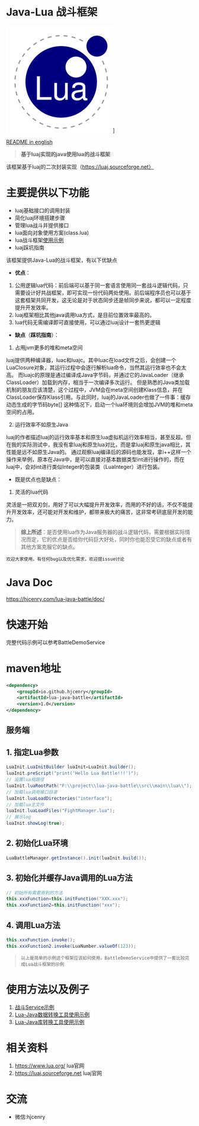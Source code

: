 # Java-Lua 战斗框架

![Powered][1]]

[1]: https://raw.githubusercontent.com/github/explore/80688e429a7d4ef2fca1e82350fe8e3517d3494d/topics/lua/lua.png

[README in english](https://github.com/hjcenry/lua-java-battle/blob/master/README.en.md)

> **基于luaj实现的java使用lua的战斗框架**

该框架基于luaj的二次封装实现（https://luaj.sourceforge.net）

# 主要提供以下功能

- luaj基础接口的调用封装
- 简化luaj环境搭建步骤
- 管理lua战斗并提供接口
- lua面向对象使用方案(class.lua)
- lua战斗框架[使用示例](https://github.com/hjcenry/lua-java-battle/src/main/test/com/hjc/demo/service/BattleDemoService.java)
- luaj踩坑指南

该框架提供Java-Lua的战斗框架，有以下优缺点

- **优点**：

1. 公用逻辑lua代码：前后端可以基于同一套语言使用同一套战斗逻辑代码，只需要设计好共战框架，即可实现一份代码两处使用。前后端程序员也可以基于这套框架共同开发，这无论是对于状态同步还是帧同步来说，都可以一定程度提升开发效率。
2. luaj框架相比其他java调用lua方式，是目前位置效率最高的。
3. lua代码无需编译即可直接使用，可以通过luaj设计一套热更逻辑

- **缺点**（**踩坑指南**）：

1. 占用jvm更多的堆和meta空间

luaj提供两种编译器，luac和luajc。其中luac在load文件之后，会创建一个LuaClosure对象，其运行过程中会逐行解析lua命令，当然其运行效率也不会太高。
而luajc的原理是通过编译成Java字节码，并通过它的JavaLoader（继承ClassLoader）加载到内存，相当于一次编译多次运行。
但是熟悉的Java类加载机制的朋友应该清楚，这个过程中，JVM会在meta空间创建Klass信息，并在ClassLoader保存Klass引用。与此同时，luaj的JavaLoader也做了一件事：缓存动态生成的字节码byte[]
这种情况下，启动一个lua环境则会增加JVM的堆和meta空间的占用。

2. 运行效率不如原生Java

luaj的作者描述luaj的运行效率基本和原生lua虚拟机运行效率相当，甚至反超。但在我的实际测试中，我没有拿luaj和原生lua对比，而是拿luaj和原生java相比，其性能是远不如原生Java的。
通过观察luaj编译后的源码也能发现，拿i++这样一个操作来举例，原本在Java中，是可以直接对基本数据类型int进行操作的，而在luaj中，会对int进行类似Integer的包装类（LuaInteger）进行包装。

- 既是优点也是缺点：
1. 灵活的lua代码

灵活是一把双刃剑，用好了可以大幅提升开发效率，而用的不好的话，不仅不能提升开发效率，还可能对开发和维护，都带来极大的痛苦，这非常考研底层开发的能力。

> **综上所述**：是否使用lua作为Java服务器的战斗逻辑代码，需要根据实际情况而定，它的优点是否给你代码巨大好处，同时你也能忍受它的缺点或者有其他方案克服它的缺点。

`欢迎大家使用，有任何bug以及优化需求，欢迎提issue讨论`

# Java Doc

https://hjcenry.com/lua-java-battle/doc/

# 快速开始

完整代码示例可以参考BattleDemoService

# maven地址

```xml
<dependency>
    <groupId>io.github.hjcenry</groupId>
    <artifactId>lua-java-battle</artifactId>
    <version>1.0</version>
</dependency>
```

## 服务端

## 1. 指定Lua参数

```java
LuaInit.LuaInitBuilder luaInit=LuaInit.builder();
luaInit.preScript("print('Hello Lua Battle!!!')");
// 设置lua根路径
luaInit.luaRootPath("F:\\project\\lua-java-battle\\src\\main\\lua\\");
// 加载lua调用接口目录
luaInit.luaLoadDirectories("interface");
// 加载lua主文件
luaInit.luaLoadFiles("FightManager.lua");
// 展示log
luaInit.showLog(true);
```

## 2. 初始化Lua环境

```java
LuaBattleManager.getInstance().init(luaInit.build());
```

## 3. 初始化并缓存Java调用的Lua方法

```java
// 初始所有需要用到的方法
this.xxxFunction=this.initFunction("XXX.xxx");
this.xxxFunction2=this.initFunction("xxx");
```

## 4. 调用Lua方法

```java
this.xxxFunction.invoke();
this.xxxFunction2.invoke(LuaNumber.valueOf(123));
```

> `以上是简单的示例这个框架应该如何使用，BattleDemoService中提供了一套比较完成Lua战斗框架的示例`

# 使用方法以及例子

1. [战斗Service示例](https://github.com/hjcenry/lua-java-battle/src/main/test/com/hjc/demo/service/BattleDemoService.java)
2. [Lua-Java数据转换工具使用示例](https://github.com/hjcenry/lua-java-battle/src/main/test/com/hjc/demo/conver/ConvertModelLuaFileTest.java)
3. [Lua-Java库转换工具使用示例](https://github.com/hjcenry/lua-java-battle/src/main/test/com/hjc/demo/conver/ConvertLibLuaFileTest.java)

# 相关资料

1. https://www.lua.org/ lua官网
2. https://luaj.sourceforge.net luaj官网

# 交流

- 微信:hjcenry